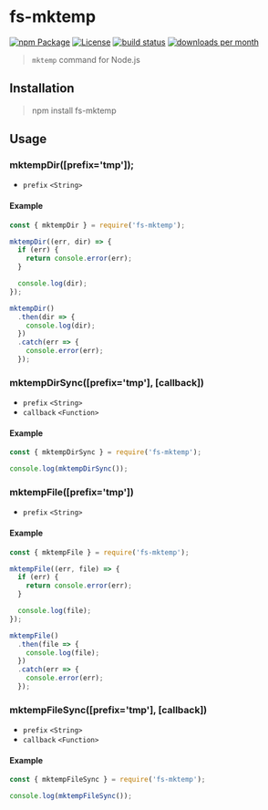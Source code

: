 # fs-mktemp

[![npm Package](https://img.shields.io/npm/v/fs-mktemp.svg)](https://www.npmjs.org/package/fs-mktemp)
[![License](https://img.shields.io/npm/l/express.svg)](https://github.com/honzahommer/node-fs-mktemp/blob/master/LICENSE)
[![build status](https://img.shields.io/travis/honzahommer/node-fs-mktemp/master.svg)](http://travis-ci.org/honzahommer/node-fs-mktemp)
[![downloads per month](http://img.shields.io/npm/dm/fs-mktemp.svg)](https://www.npmjs.org/package/fs-mktemp)

> `mktemp` command for Node.js

## Installation
> npm install fs-mktemp

## Usage

### mktempDir([prefix='tmp']);

- `prefix` `<String>`

#### Example

```js
const { mktempDir } = require('fs-mktemp');

mktempDir((err, dir) => {
  if (err) {
    return console.error(err);
  }

  console.log(dir);
});

mktempDir()
  .then(dir => {
    console.log(dir);
  })
  .catch(err => {
    console.error(err);
  });
```

### mktempDirSync([prefix='tmp'], [callback])

- `prefix` `<String>`
- `callback` `<Function>`

#### Example

```js
const { mktempDirSync } = require('fs-mktemp');

console.log(mktempDirSync());
```

### mktempFile([prefix='tmp'])

- `prefix` `<String>`

#### Example

```js
const { mktempFile } = require('fs-mktemp');

mktempFile((err, file) => {
  if (err) {
    return console.error(err);
  }

  console.log(file);
});

mktempFile()
  .then(file => {
    console.log(file);
  })
  .catch(err => {
    console.error(err);
  });
```

### mktempFileSync([prefix='tmp'], [callback])

- `prefix` `<String>`
- `callback` `<Function>`

#### Example

```js
const { mktempFileSync } = require('fs-mktemp');

console.log(mktempFileSync());
```

